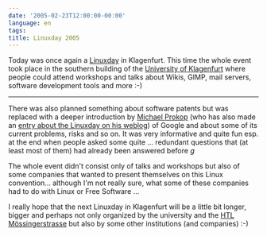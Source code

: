 ```yaml
---
date: '2005-02-23T12:00:00-00:00'
language: en
tags:
title: Linuxday 2005
---
```



Today was once again a <a href="http://www.linuxday2005.tk">Linuxday</a> in Klagenfurt. This time the whole event took place in the southern building of the <a href="http://www.uni-klu.ac.at">University of Klagenfurt</a> where people could attend workshops and talks about Wikis, GIMP, mail servers, software development tools and more :-) 

-------------------------------



There was also planned something about software patents but was replaced with a deeper introduction by <a href="http://www.michael-prokop.at/">Michael Prokop</a> (who has also made an <a href="http://www.michael-prokop.at/blog/index.php?p=304">entry about the Linuxday on his weblog</a>) of Google and about some of its current problems, risks and so on. It was very informative and quite fun esp. at the end when people asked some quite ... redundant questions that (at least most of them) had already been answered before *g*

The whole event didn't consist only of talks and workshops but also of some companies that wanted to present themselves on this Linux convention... although I'm not really sure, what some of these companies had to do with Linux or Free Software ...

I really hope that the next Linuxday in Klagenfurt will be a little bit longer, bigger and perhaps not only organized by the university and the <a href="http://www.htl-klu.at/">HTL Mössingerstrasse</a> but also by some other institutions (and companies) :-)
